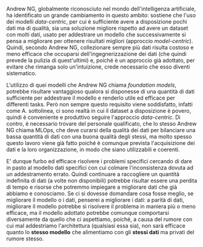 Andrew NG, globalmente riconosciuto nel mondo dell'intelligenza artificiale, ha identificato un grande cambiamento in questo ambito: sostiene che l'uso dei modelli *data-centric*, per cui è sufficiente avere a disposizione pochi dati ma di qualità, sia una soluzione migliore rispetto ad avere un dataset con molti dati, usato per addestrare un modello che successivamente si pensa a migliorare per ottenere risultati migliori (approccio *model-centric*). Quindi, secondo Andrew NG, collezionare sempre più dati risulta costoso e meno efficace che occuparsi dell'ingegnerizzazione dei dati (che quindi prevede la pulizia di quest'ultimi) e, poiché è un approccio già adottato, per evitare che rimanga solo un'intuizione, crede necessario che esso diventi sistematico.

<!--## Foundation models
Sono modelli che vengono addestrati su una vasta quantità di dati e di cui si può fare un tuning per applicazioni specifiche. Ma non è banale verificare che siano equi e liberi da bias. Più in generale risultano efficiaci per alcuni problemi, ma non per altri. 

Inoltre, alcuni domini applicativi sollevano problemi di scalabilità perché se dovessimo costruire dei foundation models per la computer vision, si dovrebbero processare una gran quantità di immagini. -->


L'utilizzo di quei modelli che Andrew NG chiama *foundation models*, potrebbe risultare vantaggioso qualora si disponesse di una quantità di dati sufficiente per addestrare il modello e renderlo utile ed efficace per differenti tasks. Però non sempre questo requisito viene soddisfatto, infatti come A. sottolinea, ci sono realtà in cui il dataset a disposizione è povero, quindi è conveniente e produttivo seguire l'approccio *data-centric*. Di contro, è necessario trovare del personale qualificato, che lo stesso Andrew NG chiama MLOps, che deve curarsi della qualità dei dati per bilanciare una bassa quantità di dati con una buona qualità degli stessi, ma molto spesso questo lavoro viene già fatto poiché è comunque prevista l'acquisizione dei dati e la loro organizzazione, in modo che siano utilizzabili e coerenti.

<!--## Da big data a good data 
Migliorare il modello (e dunque il codice), è stato il paradigma con cui i problemi sono stati via via risolti, ma per alcuni domini applicativi, è più produttivo migliorare i dati. 
Questo cambiamento risulta fondamentale ed utile per quelle aziende che non hanno a disposizione un grande data sets su cui addestrare i modelli, per cui averne pochi ma attentamente progettati può essere sufficiente. 

In questo caso si parla di prendere dei modelli già addestrati che potranno essere rifiniti attraverso la scelta di un giusto sottoinsieme di dati che è permessa dall'uso di strumenti idonei che permettono di etichettare queste immagini consistentemente. Invece se utilizzassimo solo tanti dati che poi risultano rumorosi, allora si ignora il problema e si collezionano più dati per ricoprirli. Ma è più efficiente ricoprire questi casi dando in pasto al modello dei dati specifici che permettono di risolvere l'inconsistenza dovuta al rumore. Se il bias è per un certo sottoinsieme, cambiare tutta l'archietettura per eliminarlo, è difficile. Quindi è necessario avere strumenti che permettano di accorgersi che il bias sia relativo ad un subset dei dati così da attirare l'attenzione. 
Collezionare tanti dati per tutto può essere costoso

Questi modelli data-centric non possono essere la soluzione assoluta, ma devono essere accompagnati da strumenti che danno la possibilià alle aziende, di avere strumenti per ingegnerizzare i dati e sfruttare la loro conoscenza del dominio per costruire il modello adatto.-->


E' dunque furbo ed efficace risolvere i problemi specifici cercando di dare in pasto al modello dati specifici con cui colmare l'inconsistenza dovuta ad un addestramento errato. Quindi continuare a raccogliere un quantità indefinita di dati (a volte non disponibili) potrebbe risultar essere una perdita di tempo e risorse che potremmo impiegare a migliorare dati che già abbiamo e conosciamo. Se ci si dovesse domandare cosa fosse meglio, se migliorare il modello o i dati, penserei a migliorare i dati: a parità di dati, migliorare il modello potrebbe sì risolvere il problema in maniera più o meno efficace, ma il modello adottato potrebbe comunque comportarsi diversamente da quello che ci aspettiamo, poiché, a causa del rumore con cui mal addestriamo l'architettura (qualsiasi essa sia), non sarà efficace quanto lo **stesso modello** che alimentiamo con gli **stessi dati** ma privati del rumore stesso.

<!--## Dati sintetici
Potrebbero essere utili ma userebbe metodologie che risultano più facili come il data augmentation che prevede di applicare trasformazioni reali a dati per ottenerne degli altri ingrandendo il data set a disposizione.-->